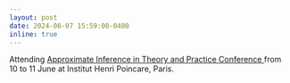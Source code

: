 ```yaml
---
layout: post
date: 2024-06-07 15:59:00-0400
inline: true
---
```


<!-- I will work as a research assistant in the Department of System Engineering and Engineering Management, at the Chinese University of Hong Kong. I will be supervised by <a href='https://www.vietanhnguyen.net/'> Viet Anh Nguyen </a>. The project is about personalized recourse recommendation with Bayesian preference elicitation. -->

<!--One paper is accepted to <a href='https://realworldml.github.io/neurips2023/'> NeurIPS 2023 Workshop on Adaptive Experimental Design and Active Learning in the Real World </a>: Marshal Sinaga, <a href='https://julienmartinelli.github.io/'> Julien Martinelli </a>, and <a href='https://people.aalto.fi/samuel.kaski'> Samuel Kaski </a>. *Preferential Heteroscedastic Bayesian Optimization with Informative Noise Priors*.-->

Attending <a href='https://sites.google.com/essec.edu/approximate-inference-conf/welcome?authuser=0'> Approximate Inference in Theory and Practice Conference </a> from 10 to 11 June at Institut Henri Poincare, Paris.

